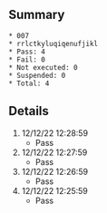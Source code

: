 ## Summary
	* 007
	* rrlctkyluqiqenufjikl
	* Pass: 4
	* Fail: 0
	* Not executed: 0
	* Suspended: 0
	* Total: 4
## Details
1. 12/12/22 12:28:59
	* Pass
2. 12/12/22 12:27:59
	* Pass
3. 12/12/22 12:26:59
	* Pass
4. 12/12/22 12:25:59
	* Pass
